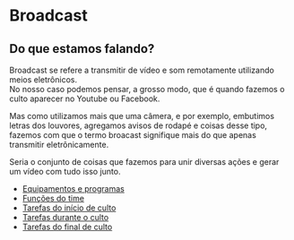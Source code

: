 # Broadcast

## Do que estamos falando?
Broadcast se refere a transmitir de vídeo e som remotamente utilizando meios eletrônicos.\
No nosso caso podemos pensar, a grosso modo, que é quando fazemos o culto aparecer no Youtube ou Facebook.

Mas como utilizamos mais que uma câmera, e por exemplo, embutimos letras dos louvores, agregamos avisos de rodapé e coisas desse tipo, fazemos com que o termo broacast signifique mais do que apenas transmitir eletrônicamente.

Seria o conjunto de coisas que fazemos para unir diversas ações e gerar um vídeo com tudo isso junto.

- [Equipamentos e programas](equipamentos-e-programas)
- [Funções do time](funcoes-do-time)
- [Tarefas do início de culto](tarefas-inicio-de-culto)
- [Tarefas durante o culto](tarefas-durante-o-culto)
- [Tarefas do final de culto](tarefas-final-de-culto)